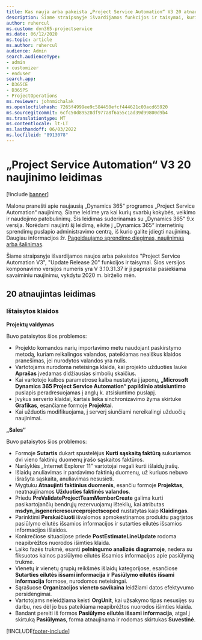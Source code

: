 ```yaml
---
title: Kas nauja arba pakeista „Project Service Automation“ V3 20 atnaujintame leidime
description: Šiame straipsnyje išvardijamos funkcijos ir taisymai, kuriuos galima rasti "Project Service Automation Update Release 20", V3
author: ruhercul
ms.custom: dyn365-projectservice
ms.date: 06/12/2020
ms.topic: article
ms.author: ruhercul
audience: Admin
search.audienceType:
- admin
- customizer
- enduser
search.app:
- D365CE
- D365PS
- ProjectOperations
ms.reviewer: johnmichalak
ms.openlocfilehash: 7265f4999ee9c584450efcf444621c00acd65920
ms.sourcegitcommit: 6cfc50d89528df977a8f6a55c1ad39d99800d9b4
ms.translationtype: MT
ms.contentlocale: lt-LT
ms.lasthandoff: 06/03/2022
ms.locfileid: "8913078"
---
```

# <a name="project-service-automation-update-release-20-v3"></a>„Project Service Automation“ V3 20 naujinimo leidimas

[!include [banner](../includes/psa-now-project-operations.md)]

Malonu pranešti apie naujausią „Dynamics 365“ programos „Project Service Automation“ naujinimą. Šiame leidime yra kai kurių svarbių kokybės, veikimo ir naudojimo patobulinimų. Šis leidimas suderinamas su „Dynamics 365“ 9.x versija. Norėdami naujinti šį leidimą, eikite į „Dynamics 365“ internetinių sprendimų puslapio administravimo centrą, iš kurio galite įdiegti naujinimą. Daugiau informacijos žr. [Pageidaujamo sprendimo diegimas, naujinimas arba šalinimas](/power-platform/admin/install-remove-preferred-solution).

Šiame straipsnyje išvardijamos naujos arba pakeistos "Project Service Automation V3", "Update Release 20" funkcijos ir taisymai. Šios versijos komponavimo versijos numeris yra V 3.10.31.37 ir ji paprastai pasiekiama savaiminiu naujinimu, vykdytu 2020 m. birželio mėn.

## <a name="update-release-20"></a>20 atnaujintas leidimas

### <a name="bug-fixes"></a>Ištaisytos klaidos

**Projektų valdymas**

Buvo pataisytos šios problemos:

- Projekto komandos narių importavimo metu naudojant paskirstymo metodą, kuriam reikalingos valandos, pateikiamas neaiškus klaidos pranešimas, jei nurodytos valandos yra nulis.
- Vartotojams nurodoma neteisinga klaida, kai projekto užduoties lauke **Aprašas** įvedamas didžiausias simbolių skaičius.
- Kai vartotojo kalbos parametrose kalba nustatyta į japonų, **„Microsoft Dynamics 365 Project Service Automation“ papildinio atsisiuntimo** puslapis peradresuojamas į anglų k. atsisiuntimo puslapį.
- Įvykus serverio klaidai, kartais lieka sinchronizavimo žyma skirtuke **Grafikas**, esančiame formoje **Projektai**.
- Kai užduotis modifikuojama, į serverį siunčiami nereikalingi užduočių naujinimai.

**„Sales“**

Buvo pataisytos šios problemos:

- Formoje **Sutartis** dukart spustelėjus **Kurti sąskaitą faktūrą** sukuriamos dvi vieno faktinių duomenų įrašo sąskaitos faktūros.
- Naršyklės „Internet Explorer 11” vartotojai negali kurti išlaidų įrašų.
- Išlaidų anuliavimas ir pardavimo faktinių duomenų, už kuriuos nebuvo išrašyta sąskaita, anuliavimas nesusieti.
- Mygtuku **Atnaujinti faktinius duomenis**, esančiu formoje **Projektas**, neatnaujinamos **Užduoties faktinės valandos**.
- Priedu **PreValidateProjectTeamMemberCreate** galima kurti pasikartojančių bendrųjų rezervuojamų išteklių, kai atributas **msdyn_isgenericresourceprojectscoped** nustatytas kaip **Klaidingas**.
- Parinktimi **Perskaičiuoti** išvalomos apmokestinamos produktu pagrįstos pasiūlymo eilutės išsamios informacijos ir sutarties eilutės išsamios informacijos išlaidos.
- Konkrečiose situacijose priede **PostEstimateLineUpdate** rodoma neapibrėžtos nuorodos išimties klaida.
- Laiko fazės trukmė, esanti **pelningumo analizės diagramoje**, nedera su fiksuotos kainos pasiūlymo eilutės išsamios informacijos apie pasiūlymą trukme.
- Vienetų ir vienetų grupių reikšmės išlaidų kategorijose, esančiose **Sutarties eilutės išsami informacija** ir **Pasiūlymo eilutės išsami informacija** formose, nurodomos neteisingai.
- Sąrašuose **Organizacijos vieneto savikaina** leidžiami datos efektyvumo persidengimai.
- Vartotojams neleidžiama keisti **OrgUnit**, kai užsakymo tipas nesusijęs su darbu, nes dėl jo bus pateikiama neapibrėžtos nuorodos išimties klaida.
- Bandant pereiti iš formos **Pasiūlymo eilutės išsami informacija**, atgal į skirtuką **Pasiūlymas**, forma atnaujinama ir rodomas skirtukas **Suvestinė**.


[!INCLUDE[footer-include](../includes/footer-banner.md)]
